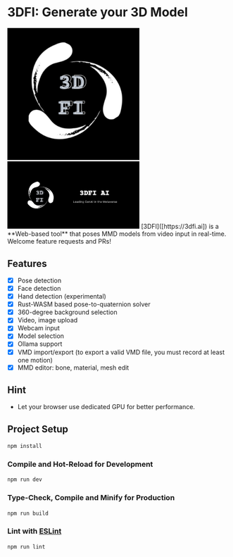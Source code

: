 # 3DFI: Generate your 3D Model 

<img width="300px" alt="demo_pose" src="./logo.jpg" />
<img width="300px" alt="demo_pose" src="./logo2.jpg" />
[3DFI]([https://3dfi.ai]) is a **Web-based tool** that poses MMD models from video input in real-time. Welcome feature requests and PRs!


## Features

- [x] Pose detection
- [x] Face detection
- [x] Hand detection (experimental)
- [x] Rust-WASM based pose-to-quaternion solver
- [x] 360-degree background selection
- [x] Video, image upload
- [x] Webcam input
- [x] Model selection
- [x] Ollama support 
- [x] VMD import/export (to export a valid VMD file, you must record at least one motion)
- [x] MMD editor: bone, material, mesh edit

## Hint

- Let your browser use dedicated GPU for better performance.

## Project Setup

```sh
npm install
```

### Compile and Hot-Reload for Development

```sh
npm run dev
```

### Type-Check, Compile and Minify for Production

```sh
npm run build
```

### Lint with [ESLint](https://eslint.org/)

```sh
npm run lint
```

